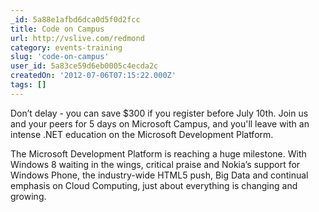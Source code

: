 ```yaml
---
_id: 5a88e1afbd6dca0d5f0d2fcc
title: Code on Campus
url: http://vslive.com/redmond
category: events-training
slug: 'code-on-campus'
user_id: 5a83ce59d6eb0005c4ecda2c
createdOn: '2012-07-06T07:15:22.000Z'
tags: []
---
```


Don’t delay - you can save $300 if you register before July 10th.  Join us and your peers for 5 days on Microsoft Campus, and you'll leave with an intense .NET education on the Microsoft Development Platform.

The Microsoft Development Platform is reaching a huge milestone. With Windows 8 waiting in the wings, critical praise and Nokia’s support for Windows Phone, the industry-wide HTML5 push, Big Data and continual emphasis on Cloud Computing, just about everything is changing and growing.
